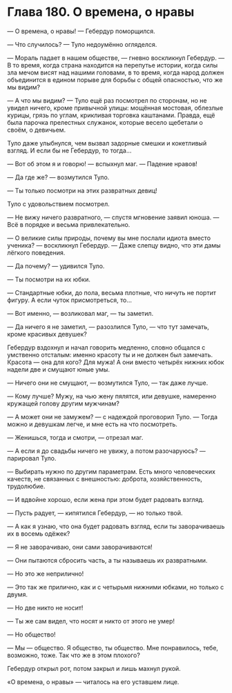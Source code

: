 # Глава 180. О времена, о нравы

— О времена, о нравы! — Гебердур поморщился.

— Что случилось? — Туло недоумённо огляделся.

— Мораль падает в нашем обществе, — гневно воскликнул Гебердур. — В то время, когда страна находится на перепутье истории, когда силы зла мечом висят над нашими головами, в то время, когда народ должен объединится в едином порыве для борьбы с общей опасностью, что же мы видим?

— А что мы видим? — Туло ещё раз посмотрел по сторонам, но не увидел ничего, кроме привычной улицы: мощённая мостовая, облезлые курицы, грязь по углам, крикливая торговка каштанами. Правда, ещё была парочка прелестных служанок, которые весело щебетали о своём, о девичьем.

Туло даже улыбнулся, чем вызвал задорные смешки и кокетливый взгляд. И если бы не Гебердур, то тогда…

— Вот об этом я и говорю! — вспыхнул маг. — Падение нравов!

— Да где же? — возмутился Туло.

— Ты только посмотри на этих развратных девиц!

Туло с удовольствием посмотрел.

— Не вижу ничего развратного, — спустя мгновение заявил юноша. — Всё в порядке и весьма привлекательно.

— О великие силы природы, почему вы мне послали идиота вместо ученика? — воскликнул Гебердур. — Даже слепцу видно, что эти дамы лёгкого поведения.

— Да почему? — удивился Туло.

— Ты посмотри на их юбки.

— Стандартные юбки, до пола, весьма плотные, что ничуть не портит фигуру. А если чуток присмотреться, то…

— Вот именно, — возликовал маг, — ты заметил.

— Да ничего я не заметил, — разозлился Туло, — что тут замечать, кроме красивых девушек?

Гебердур вздохнул и начал говорить медленно, словно общался с умственно отсталым: именно красоту ты и не должен был замечать. Красота — она для кого? Для мужа! А они вместо четырёх нижних юбок надели две и смущают юные умы.

— Ничего они не смущают, — возмутился Туло, — так даже лучше.

— Кому лучше? Мужу, на чью жену пялятся, или девушке, намеренно кружащей голову другим мужчинам?

— А может они не замужем? — с надеждой проговорил Туло. — Тогда можно и девушкам легче, и мне есть на что посмотреть.

— Женишься, тогда и смотри, — отрезал маг.

— А если я до свадьбы ничего не увижу, а потом разочаруюсь? — парировал Туло.

— Выбирать нужно по другим параметрам. Есть много человеческих качеств, не связанных с внешностью: доброта, хозяйственность, трудолюбие.

— И вдвойне хорошо, если жена при этом будет радовать взгляд.

— Пусть радует, — кипятился Гебердур, — но только твой.

— А как я узнаю, что она будет радовать взгляд, если ты заворачиваешь их в восемь одёжек?

— Я не заворачиваю, они сами заворачиваются!

— Они пытаются сбросить часть, а ты называешь их развратными.

— Но это же неприлично!

— Это так же прилично, как и с четырьмя нижними юбками, но только с двумя.

— Но две никто не носит!

— Ты же сам видел, что носят и никто от этого не умер!

— Но общество!

— Мы — общество. Я общество, ты общество. Мне понравилось, тебе, возможно, тоже. Так что же в этом плохого?

Гебердур открыл рот, потом закрыл и лишь махнул рукой.

«О времена, о нравы» — читалось на его уставшем лице.

